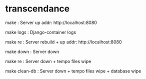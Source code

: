 # transcendance

make : Server up addr: http://localhost:8080

make logs : Django-container logs

make re : Server rebuild + up addr: http://localhost:8080

make down : Server down

make re : Server down + tempo files wipe

make clean-db : Server down + tempo files wipe + database wipe
